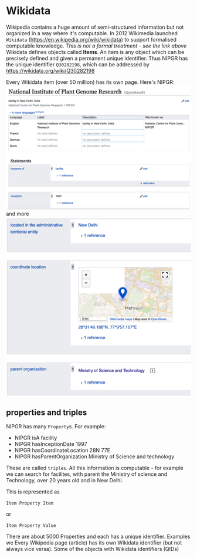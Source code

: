 # Wikidata

Wikipedia contains a huge amount of semi-structured information but not organized in a way where it's computable. In 2012 
Wikimedia launched `Wikidata` (https://en.wikipedia.org/wiki/wikidata) to support formalised computable knowledge.
*This is not a formal treatment - see the link above*
Wikidata defines objects called **Items**. An item is any object which can be precisely defined and given a permanent unique identifier. Thus NIPGR has the unique identifier `Q30282198`, which can be addressed by
https://wikidata.org/wiki/Q30282198

Every Wikidata item (over 50 million) has its own page. Here's NIPGR:
![](nipgr.png)
and more
![](nipgr1.png)

## properties and triples

NIPGR has many `Property`s. For example:
* NIPGR isA facility
* NIPGR hasInceptionDate 1997
* NIPGR hasCoordinateLocation 28N 77E
* NIPGR hasParentOrganization Ministry of Science and technology

These are called `triples`. All this information is computable - for example we can search for facilites,  with parent the Ministry of science and Technology,  over 20 years old and in New Delhi.

This is represented as 
```
Item Property Item
```
or
```
Item Property Value
```
There are about 5000 Properties and each has a unique identifier. Examples we 
Every Wikipedia page (article) has its own Wikidata identifier (but not always vice versa).
Some of the objects with Wikidata identifiers (QIDs) 
